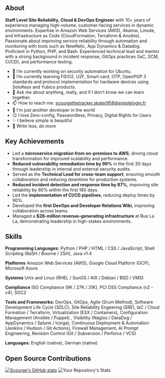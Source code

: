  ## About                                                                                    
**Staff Level Site Reliability, Cloud & DevOps Engineer** with 10+ years of experience managing high-volume, customer-facing services in dynamic environments. Expertise in Amazon Web Services (AWS), Akamai, Linode, and Infrastructure as Code (CloudFormation, Terraform & Ansible). Passionate about improving service reliability through automation and monitoring with tools such as NewRelic, App Dynamics & Datadog. Proficient in Python, PHP, and Bash. Experienced technical lead and mentor with a strong background in incident response, GitOps practices (IaC, SCM, CI/CD), and performance testing.                                                                        

- 🔭 I’m currently working on security automation for Ubuntu.
- 🌱 I’m currently learning FIDO2, U2F, Smart card, OTP, OpenPGP 3 standards and protocol implementation for hardware devices using SoloKeys and Yubico products.
- 💬 Ask me about anything, really, and if I don't know we can learn together.
- 📫 How to reach me: scourgethetracker.skater958@simplelogin.fr
- 🐨 I'm just another developer in the world
- 😏 I love Zero-config, Passwordless, Privacy, Digital Rights for Users
- ✨ I believe simple is beautiful
- 🦥 Write less, do more

 <!--
 **scourgethetracker/scourgethetracker** is a ✨ _special_ ✨ repository because its `README.md` (this file) appears on your GitHub profile.

Here are some ideas to get you started:

- 🔭 I’m currently working on ...
- 🌱 I’m currently learning ...
- 👯 I’m looking to collaborate on ...
- 🤔 I’m looking for help with ...
- 💬 Ask me about ...
- 📫 How to reach me: ...
- 😄 Pronouns: ...
- ⚡ Fun fact: ...
-->

## Key Achievements

- Led a **microservice migration from on-premises to AWS**, driving cloud transformation for improved scalability and performance.
- **Reduced vulnerability remediation time by 99%** in the first 30 days through leadership in internal and external security audits.
- Served as the **Technical Lead for cross-team support**, ensuring smooth collaboration and reducing downtime for production systems.
- **Reduced incident detection and response time by 87%**, improving site reliability by 80% within the first 180 days.
- Led the **implementation of CI/CD pipelines**, reducing deploy times by 90%.
- Developed the **first DevOps and Developer Relations Wiki**, improving collaboration across teams.
- Managed a **$28-million revenue-generating infrastructure** at Rue La La, demonstrating leadership in high-stakes environments.

## Skills

**Programming Languages:** Python / PHP / HTML / CSS / JavaScript, Shell Scripting (BaSH / Bourne / ZSH), Java v1.4

**Platforms** Amazon Web Services (AWS), Google Cloud Platform (GCP), Microsoft Azure

**Systems** Unix and Linux (RHEL / SunOS / AIX / Debian / BSD / VMS)

**Compliance** ISO Compliance (9K / 27K / 31K), PCI DSS Compliance (v2 - v4), SOC2

**Tools and Frameworks:** DevOps, GitOps, Agile (Srum Method), Software Development Life Cycle (SDLC), Site Reliability Engeering (SRE), IaC / Cloud Formation / Terraform, Virtualization (ESX / Containers), Configuration Management (Ansible / Puppet) , Visibility (Nagios / DataDog / AppDynamics / Splunk / Icinga), Continuous Deployment & Automation (Jenkins / Hudson / Git Actions), Firewall Management, AI Prompt Engineering, Revision Control (Git / Subversion / Perforce / VCS)

**Languages:** English (native), German (native)

## Open Source Contributions

[![Scourge's GitHub stats](https://github-readme-stats.vercel.app/api?username=scourgethetracker)](https://github.com/anuraghazra/github-readme-stats)    ![Your Repository's Stats](https://github-readme-stats.vercel.app/api/top-langs/?username=scourgethetracker)
